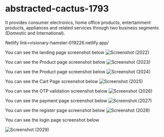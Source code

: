 # abstracted-cactus-1793

It provides consumer electronics, home office products, entertainment products, appliances and related services through two business segments (Domestic and International).

Netlify link=visionary-hamster-019226.netlify.app/

You can see the landing page screenshot below
![Screenshot (2022)](https://github.com/prabhatgupta11/abstracted-cactus-1793/assets/112754634/c7889672-7507-4c7c-869c-ccb808f875e0)


You can see the Product page screenshot below
![Screenshot (2023)](https://github.com/prabhatgupta11/abstracted-cactus-1793/assets/112754634/696c09c4-dc03-4fbd-a82a-29c39ed250b8)



You can see the Product page screenshot below
![Screenshot (2024)](https://github.com/prabhatgupta11/abstracted-cactus-1793/assets/112754634/18016c47-cc4d-4a78-81ff-ac48e05613a7)



You can see the Cart Page screenshot below
![Screenshot (2025)](https://github.com/prabhatgupta11/abstracted-cactus-1793/assets/112754634/5ed80da3-bb85-438d-95a1-9b49e8837a1a)



You can see the OTP validation screenshot below
![Screenshot (2026)](https://github.com/prabhatgupta11/abstracted-cactus-1793/assets/112754634/59491267-5b12-45f8-bef0-71be2fb5723d)




You can see the payment page screenshot below
![Screenshot (2027)](https://github.com/prabhatgupta11/abstracted-cactus-1793/assets/112754634/55c83d90-f5a3-4faf-bb94-42a8eded84d3)


You can see the register page screenshot below
![Screenshot (2028)](https://github.com/prabhatgupta11/abstracted-cactus-1793/assets/112754634/caf3660f-42ce-4eda-ad7c-fabb038f20f9)




You can see the login page screenshot below


![Screenshot (2029)](https://github.com/prabhatgupta11/abstracted-cactus-1793/assets/112754634/46fff770-5d3d-41ef-9d97-71d409076cb3)

